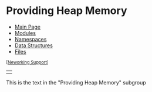 # Providing Heap Memory #

<div class="navigation" id="top">
  <div class="tabs">
    <ul>
      <li><a href="index.html"><span>Main&nbsp;Page</span></a></li>
      <li><a href="modules.html"><span>Modules</span></a></li>
      <li><a href="namespaces.html"><span>Namespaces</span></a></li>
      <li><a href="annotated.html"><span>Data&nbsp;Structures</span></a></li>
      <li><a href="files.html"><span>Files</span></a></li>
    </ul>
  </div>
</div>

<small>
[<a class="el" href="group__networking.html">Neworking Support</a>]</small>
</h1><table border="0" cellpadding="0" cellspacing="0">
<tr><td></td></tr>
</table>
This is the text in the "Providing Heap Memory" subgroup </div>

